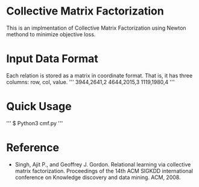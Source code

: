 # Collective Matrix Factorization
This is an implmentation of Collective Matrix Factorization using Newton methond to minimize objective loss.

# Input Data Format
Each relation is stored as a matrix in coordinate format. That is, it has three columns: row, col, value.
'''
3944,2641,2
4644,2015,3
1119,1980,4
'''

# Quick Usage
'''
$ Python3 cmf.py
'''

# Reference 
* Singh, Ajit P., and Geoffrey J. Gordon. Relational learning via collective matrix factorization. Proceedings of the 14th ACM SIGKDD international conference on Knowledge discovery and data mining. ACM, 2008.
